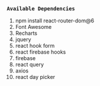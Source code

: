 ### `Available Dependencies`
1. npm install react-router-dom@6
2. Font Awesome
3. Recharts
4. jquery
5. react hook form
6. react firebase hooks
7. firebase
8. react query
9. axios
10. react day picker
